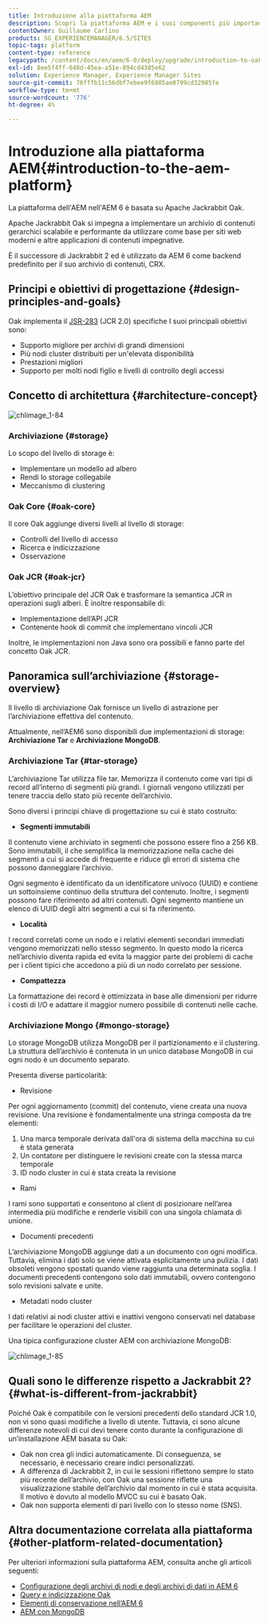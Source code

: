 ```yaml
---
title: Introduzione alla piattaforma AEM
description: Scopri la piattaforma AEM e i suoi componenti più importanti, tra cui l’installazione e la distribuzione di Adobe Experience Manager 6.5 e la relativa architettura, inclusa l’implementazione cloud di Adobe Managed Services.
contentOwner: Guillaume Carlino
products: SG_EXPERIENCEMANAGER/6.5/SITES
topic-tags: platform
content-type: reference
legacypath: /content/docs/en/aem/6-0/deploy/upgrade/introduction-to-oak
exl-id: 8ee5f4ff-648d-45ea-a51e-894cd4385e62
solution: Experience Manager, Experience Manager Sites
source-git-commit: 76fffb11c56dbf7ebee9f6805ae0799cd32985fe
workflow-type: tm+mt
source-wordcount: '776'
ht-degree: 4%

---
```



# Introduzione alla piattaforma AEM{#introduction-to-the-aem-platform}

La piattaforma dell&#39;AEM nell&#39;AEM 6 è basata su Apache Jackrabbit Oak.

Apache Jackrabbit Oak si impegna a implementare un archivio di contenuti gerarchici scalabile e performante da utilizzare come base per siti web moderni e altre applicazioni di contenuti impegnative.

È il successore di Jackrabbit 2 ed è utilizzato da AEM 6 come backend predefinito per il suo archivio di contenuti, CRX.

## Principi e obiettivi di progettazione {#design-principles-and-goals}

Oak implementa il [JSR-283](https://jcp.org/en/jsr/detail?id=283) (JCR 2.0) specifiche I suoi principali obiettivi sono:

* Supporto migliore per archivi di grandi dimensioni
* Più nodi cluster distribuiti per un&#39;elevata disponibilità
* Prestazioni migliori
* Supporto per molti nodi figlio e livelli di controllo degli accessi

## Concetto di architettura {#architecture-concept}

![chlimage_1-84](assets/chlimage_1-84.png)

### Archiviazione {#storage}

Lo scopo del livello di storage è:

* Implementare un modello ad albero
* Rendi lo storage collegabile
* Meccanismo di clustering

### Oak Core {#oak-core}

Il core Oak aggiunge diversi livelli al livello di storage:

* Controlli del livello di accesso
* Ricerca e indicizzazione
* Osservazione

### Oak JCR {#oak-jcr}

L’obiettivo principale del JCR Oak è trasformare la semantica JCR in operazioni sugli alberi. È inoltre responsabile di:

* Implementazione dell’API JCR
* Contenente hook di commit che implementano vincoli JCR

Inoltre, le implementazioni non Java sono ora possibili e fanno parte del concetto Oak JCR.

## Panoramica sull’archiviazione {#storage-overview}

Il livello di archiviazione Oak fornisce un livello di astrazione per l’archiviazione effettiva del contenuto.

Attualmente, nell’AEM6 sono disponibili due implementazioni di storage: **Archiviazione Tar** e **Archiviazione MongoDB**.

### Archiviazione Tar {#tar-storage}

L’archiviazione Tar utilizza file tar. Memorizza il contenuto come vari tipi di record all’interno di segmenti più grandi. I giornali vengono utilizzati per tenere traccia dello stato più recente dell’archivio.

Sono diversi i principi chiave di progettazione su cui è stato costruito:

* **Segmenti immutabili**

Il contenuto viene archiviato in segmenti che possono essere fino a 256 KB. Sono immutabili, il che semplifica la memorizzazione nella cache dei segmenti a cui si accede di frequente e riduce gli errori di sistema che possono danneggiare l’archivio.

Ogni segmento è identificato da un identificatore univoco (UUID) e contiene un sottoinsieme continuo della struttura del contenuto. Inoltre, i segmenti possono fare riferimento ad altri contenuti. Ogni segmento mantiene un elenco di UUID degli altri segmenti a cui si fa riferimento.

* **Località**

I record correlati come un nodo e i relativi elementi secondari immediati vengono memorizzati nello stesso segmento. In questo modo la ricerca nell’archivio diventa rapida ed evita la maggior parte dei problemi di cache per i client tipici che accedono a più di un nodo correlato per sessione.

* **Compattezza**

La formattazione dei record è ottimizzata in base alle dimensioni per ridurre i costi di I/O e adattare il maggior numero possibile di contenuti nelle cache.

### Archiviazione Mongo {#mongo-storage}

Lo storage MongoDB utilizza MongoDB per il partizionamento e il clustering. La struttura dell’archivio è contenuta in un unico database MongoDB in cui ogni nodo è un documento separato.

Presenta diverse particolarità:

* Revisione

Per ogni aggiornamento (commit) del contenuto, viene creata una nuova revisione. Una revisione è fondamentalmente una stringa composta da tre elementi:

1. Una marca temporale derivata dall&#39;ora di sistema della macchina su cui è stata generata
1. Un contatore per distinguere le revisioni create con la stessa marca temporale
1. ID nodo cluster in cui è stata creata la revisione

* Rami

I rami sono supportati e consentono al client di posizionare nell’area intermedia più modifiche e renderle visibili con una singola chiamata di unione.

* Documenti precedenti

L’archiviazione MongoDB aggiunge dati a un documento con ogni modifica. Tuttavia, elimina i dati solo se viene attivata esplicitamente una pulizia. I dati obsoleti vengono spostati quando viene raggiunta una determinata soglia. I documenti precedenti contengono solo dati immutabili, ovvero contengono solo revisioni salvate e unite.

* Metadati nodo cluster

I dati relativi ai nodi cluster attivi e inattivi vengono conservati nel database per facilitare le operazioni del cluster.

Una tipica configurazione cluster AEM con archiviazione MongoDB:

![chlimage_1-85](assets/chlimage_1-85.png)

## Quali sono le differenze rispetto a Jackrabbit 2? {#what-is-different-from-jackrabbit}

Poiché Oak è compatibile con le versioni precedenti dello standard JCR 1.0, non vi sono quasi modifiche a livello di utente. Tuttavia, ci sono alcune differenze notevoli di cui devi tenere conto durante la configurazione di un’installazione AEM basata su Oak:

* Oak non crea gli indici automaticamente. Di conseguenza, se necessario, è necessario creare indici personalizzati.
* A differenza di Jackrabbit 2, in cui le sessioni riflettono sempre lo stato più recente dell’archivio, con Oak una sessione riflette una visualizzazione stabile dell’archivio dal momento in cui è stata acquisita. Il motivo è dovuto al modello MVCC su cui è basato Oak.
* Oak non supporta elementi di pari livello con lo stesso nome (SNS).

## Altra documentazione correlata alla piattaforma {#other-platform-related-documentation}

Per ulteriori informazioni sulla piattaforma AEM, consulta anche gli articoli seguenti:

* [Configurazione degli archivi di nodi e degli archivi di dati in AEM 6](/help/sites-deploying/data-store-config.md)
* [Query e indicizzazione Oak](/help/sites-deploying/queries-and-indexing.md)
* [Elementi di conservazione nell’AEM 6](/help/sites-deploying/storage-elements-in-aem-6.md)
* [AEM con MongoDB](/help/sites-deploying/aem-with-mongodb.md)
